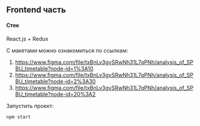 
## Frontend часть 

#### Стек
React.js + Redux


С макетами можно ознакомиться по ссылкам:
1. https://www.figma.com/file/txBnLv3gvSRwNh31L7qPNh/analysis_of_SPBU_timetable?node-id=1%3A10
2. https://www.figma.com/file/txBnLv3gvSRwNh31L7qPNh/analysis_of_SPBU_timetable?node-id=2%3A30
3. https://www.figma.com/file/txBnLv3gvSRwNh31L7qPNh/analysis_of_SPBU_timetable?node-id=20%3A2

Запустить проект:    

```npm start```